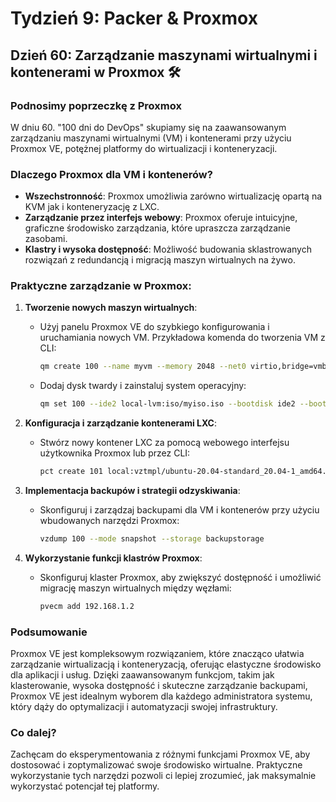 # Tydzień 9: Packer & Proxmox

## Dzień 60: Zarządzanie maszynami wirtualnymi i kontenerami w Proxmox 🛠️

### Podnosimy poprzeczkę z Proxmox
W dniu 60. "100 dni do DevOps" skupiamy się na zaawansowanym zarządzaniu maszynami wirtualnymi (VM) i kontenerami przy użyciu Proxmox VE, potężnej platformy do wirtualizacji i konteneryzacji.

### Dlaczego Proxmox dla VM i kontenerów?
- **Wszechstronność**: Proxmox umożliwia zarówno wirtualizację opartą na KVM jak i konteneryzację z LXC.
- **Zarządzanie przez interfejs webowy**: Proxmox oferuje intuicyjne, graficzne środowisko zarządzania, które upraszcza zarządzanie zasobami.
- **Klastry i wysoka dostępność**: Możliwość budowania sklastrowanych rozwiązań z redundancją i migracją maszyn wirtualnych na żywo.

### Praktyczne zarządzanie w Proxmox:
1. **Tworzenie nowych maszyn wirtualnych**:
   - Użyj panelu Proxmox VE do szybkiego konfigurowania i uruchamiania nowych VM. Przykładowa komenda do tworzenia VM z CLI:
     ```bash
     qm create 100 --name myvm --memory 2048 --net0 virtio,bridge=vmbr0
     ```
   - Dodaj dysk twardy i zainstaluj system operacyjny:
     ```bash
     qm set 100 --ide2 local-lvm:iso/myiso.iso --bootdisk ide2 --boot c
     ```

2. **Konfiguracja i zarządzanie kontenerami LXC**:
   - Stwórz nowy kontener LXC za pomocą webowego interfejsu użytkownika Proxmox lub przez CLI:
     ```bash
     pct create 101 local:vztmpl/ubuntu-20.04-standard_20.04-1_amd64.tar.gz --storage local-lvm --cores 2 --memory 2048 --swap 2048 --net0 name=eth0,bridge=vmbr0,ip=dhcp
     ```

3. **Implementacja backupów i strategii odzyskiwania**:
   - Skonfiguruj i zarządzaj backupami dla VM i kontenerów przy użyciu wbudowanych narzędzi Proxmox:
     ```bash
     vzdump 100 --mode snapshot --storage backupstorage
     ```

4. **Wykorzystanie funkcji klastrów Proxmox**:
   - Skonfiguruj klaster Proxmox, aby zwiększyć dostępność i umożliwić migrację maszyn wirtualnych między węzłami:
     ```bash
     pvecm add 192.168.1.2
     ```

### Podsumowanie
Proxmox VE jest kompleksowym rozwiązaniem, które znacząco ułatwia zarządzanie wirtualizacją i konteneryzacją, oferując elastyczne środowisko dla aplikacji i usług. Dzięki zaawansowanym funkcjom, takim jak klasterowanie, wysoka dostępność i skuteczne zarządzanie backupami, Proxmox VE jest idealnym wyborem dla każdego administratora systemu, który dąży do optymalizacji i automatyzacji swojej infrastruktury.

### Co dalej?
Zachęcam do eksperymentowania z różnymi funkcjami Proxmox VE, aby dostosować i zoptymalizować swoje środowisko wirtualne. Praktyczne wykorzystanie tych narzędzi pozwoli ci lepiej zrozumieć, jak maksymalnie wykorzystać potencjał tej platformy.
